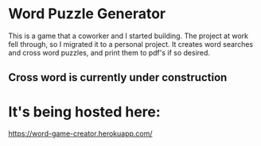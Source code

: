 # Word Puzzle Generator

This is a game that a coworker and I started building. The project at work fell through, so I migrated it to a personal project. It creates word searches and cross word puzzles, and print them to pdf's if so desired.

## Cross word is currently under construction

# It's being hosted here:

https://word-game-creator.herokuapp.com/

